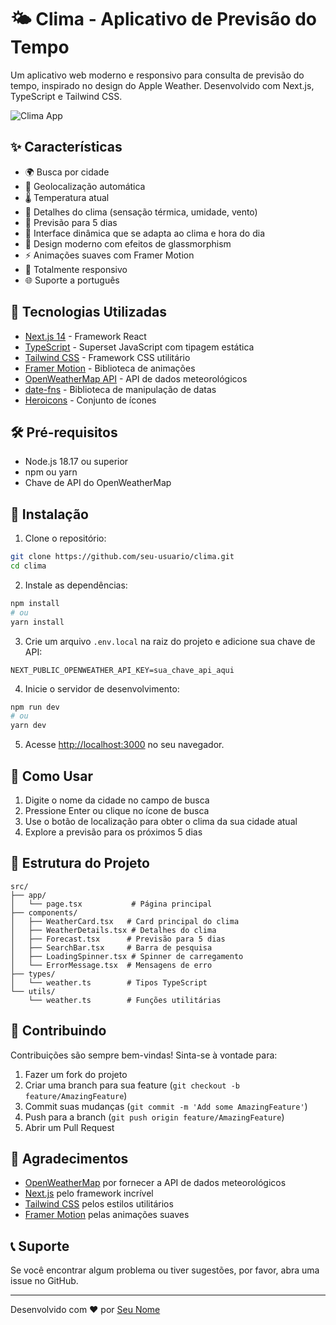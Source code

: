 # 🌤️ Clima - Aplicativo de Previsão do Tempo

Um aplicativo web moderno e responsivo para consulta de previsão do tempo, inspirado no design do Apple Weather. Desenvolvido com Next.js, TypeScript e Tailwind CSS.

![Clima App](public/preview.png)

## ✨ Características

- 🌍 Busca por cidade
- 📍 Geolocalização automática
- 🌡️ Temperatura atual
- 💨 Detalhes do clima (sensação térmica, umidade, vento)
- 📅 Previsão para 5 dias
- 🌈 Interface dinâmica que se adapta ao clima e hora do dia
- 🎨 Design moderno com efeitos de glassmorphism
- ⚡ Animações suaves com Framer Motion
- 📱 Totalmente responsivo
- 🌐 Suporte a português

## 🚀 Tecnologias Utilizadas

- [Next.js 14](https://nextjs.org/) - Framework React
- [TypeScript](https://www.typescriptlang.org/) - Superset JavaScript com tipagem estática
- [Tailwind CSS](https://tailwindcss.com/) - Framework CSS utilitário
- [Framer Motion](https://www.framer.com/motion/) - Biblioteca de animações
- [OpenWeatherMap API](https://openweathermap.org/api) - API de dados meteorológicos
- [date-fns](https://date-fns.org/) - Biblioteca de manipulação de datas
- [Heroicons](https://heroicons.com/) - Conjunto de ícones

## 🛠️ Pré-requisitos

- Node.js 18.17 ou superior
- npm ou yarn
- Chave de API do OpenWeatherMap

## 🔧 Instalação

1. Clone o repositório:
```bash
git clone https://github.com/seu-usuario/clima.git
cd clima
```

2. Instale as dependências:
```bash
npm install
# ou
yarn install
```

3. Crie um arquivo `.env.local` na raiz do projeto e adicione sua chave de API:
```env
NEXT_PUBLIC_OPENWEATHER_API_KEY=sua_chave_api_aqui
```

4. Inicie o servidor de desenvolvimento:
```bash
npm run dev
# ou
yarn dev
```

5. Acesse [http://localhost:3000](http://localhost:3000) no seu navegador.

## 📱 Como Usar

1. Digite o nome da cidade no campo de busca
2. Pressione Enter ou clique no ícone de busca
3. Use o botão de localização para obter o clima da sua cidade atual
4. Explore a previsão para os próximos 5 dias

## 🎨 Estrutura do Projeto

```
src/
├── app/
│   └── page.tsx           # Página principal
├── components/
│   ├── WeatherCard.tsx   # Card principal do clima
│   ├── WeatherDetails.tsx # Detalhes do clima
│   ├── Forecast.tsx      # Previsão para 5 dias
│   ├── SearchBar.tsx     # Barra de pesquisa
│   ├── LoadingSpinner.tsx # Spinner de carregamento
│   └── ErrorMessage.tsx  # Mensagens de erro
├── types/
│   └── weather.ts        # Tipos TypeScript
└── utils/
    └── weather.ts        # Funções utilitárias
```

## 🤝 Contribuindo

Contribuições são sempre bem-vindas! Sinta-se à vontade para:

1. Fazer um fork do projeto
2. Criar uma branch para sua feature (`git checkout -b feature/AmazingFeature`)
3. Commit suas mudanças (`git commit -m 'Add some AmazingFeature'`)
4. Push para a branch (`git push origin feature/AmazingFeature`)
5. Abrir um Pull Request


## 🙏 Agradecimentos

- [OpenWeatherMap](https://openweathermap.org/) por fornecer a API de dados meteorológicos
- [Next.js](https://nextjs.org/) pelo framework incrível
- [Tailwind CSS](https://tailwindcss.com/) pelos estilos utilitários
- [Framer Motion](https://www.framer.com/motion/) pelas animações suaves

## 📞 Suporte

Se você encontrar algum problema ou tiver sugestões, por favor, abra uma issue no GitHub.

---

Desenvolvido com ❤️ por [Seu Nome](https://github.com/evertonceciliano)
